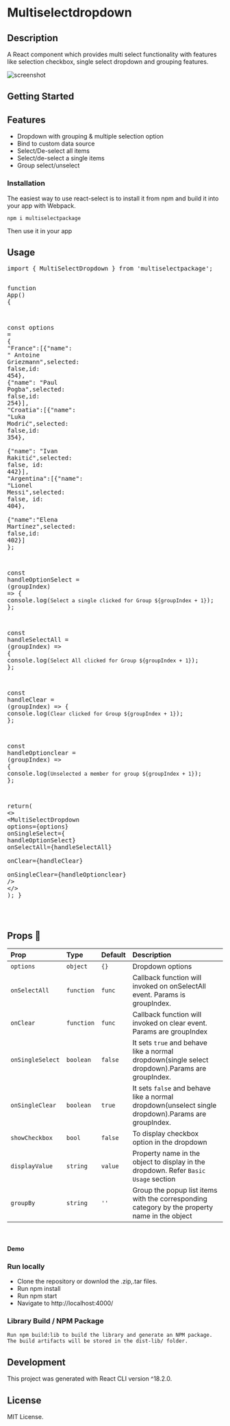 # Multiselectdropdown

<h2>Description</h2>
<p>
A React component which provides multi select functionality with features like selection checkbox, single select dropdown and grouping features.
</p>

![screenshot](https://raw.github.com/imran5644/multiselect-dropdown/main/screenshot/Screenshot1.png)
<h2>Getting Started</h2>
<h2>Features </h2>
<ul>
<li>Dropdown with grouping & multiple selection option</li>
<li>Bind to custom data source</li>
<li>Select/De-select all items</li>
<li>Select/de-select a single items</li>
<li>Group select/unselect</li>
</ul>

<h3>Installation</h3>
<p>The easiest way to use react-select is to install it from npm and build it into your app with Webpack.</p>
<pre><code>npm i multiselectpackage</code></pre>
<p>Then use it in your app</p>


<h2>Usage</h2>

<div class="highlight highlight-source-js"><pre><span class="pl-k">import</span> <span class="pl-v">{ MultiSelectDropdown }</span> <span class="pl-k">from</span> <span class="pl-s">'multiselectpackage'</span><span class="pl-kos">;</span>


<span class="pl-v">function</span> <span class="pl-v">App</span><span>(</span><span>)</span> <span>{</span>

 <span class="pl-v">const </span><span class="pl-c1">options</span> <span>=</span><span> {</span><br/><span class="pl-s1">"France"</span><span class="pl-s1">:</span><span class="pl-s1">[</span><span class="pl-s1">{</span><span class="pl-c1">"name"</span><span class="pl-s1">: " Antoine Griezmann"</span><span class="pl-s1">,</span><span class="pl-c1">selected</span><span class="pl-s1">: false,</span><span class="pl-c1">id</span><span class="pl-s1">: 454</span><span class="pl-s1">},</span>
        <span class="pl-s1">           {</span><span class="pl-c1">"name"</span><span class="pl-s1">: "Paul Pogba",</span><span class="pl-c1">selected</span><span class="pl-s1">: false,</span><span class="pl-c1">id</span><span class="pl-s1">: 254</span><span class="pl-s1">}],</span>
        <span class="pl-s1">"Croatia"</span><span class="pl-s1">:</span><span class="pl-s1">[</span><span class="pl-s1">{</span><span class="pl-c1">"name"</span><span class="pl-s1">: "Luka Modrić",</span><span class="pl-c1">selected</span><span class="pl-s1">: false,</span><span class="pl-c1">id</span><span class="pl-s1">: 354</span><span class="pl-s1">},</span><br/><span class="pl-s1">           {</span><span class="pl-c1">"name"</span><span class="pl-s1">: "Ivan Rakitić",</span><span class="pl-c1">selected</span><span class="pl-s1">: false,</span><span class="pl-c1"> id</span><span class="pl-s1">: 442</span><span class="pl-s1">}],</span>
         <span class="pl-s1">"Argentina":</span><span class="pl-s1">[{</span><span class="pl-c1">"name"</span><span class="pl-s1">: "Lionel Messi",</span><span class="pl-c1">selected</span><span class="pl-s1">: false,</span><span class="pl-c1"> id</span><span class="pl-s1">: 404</span><span class="pl-s1">}, </span><span class="pl-s1"><br/>             {</span><span class="pl-c1">"name":</span><span class="pl-s1">"Elena Martínez",</span><span class="pl-c1">selected</span><span class="pl-s1">: false,</span><span class="pl-c1">id</span><span class="pl-s1">: 402</span><span class="pl-s1">}]</span>
         <span class="pl-s1">};</span>
       
   <span class="pl-v">const</span><span class="pl-c1"> handleOptionSelect</span><span> = </span><span class="pl-s1">(groupIndex)</span><span> =></span><span class="pl-s1"> {</span>
       <span class="pl-s1">console.log(`Select a single clicked for Group ${groupIndex + 1}`);</span>
   <span class="pl-s1">};</span>

   <span class="pl-v">const</span><span class="pl-c1"> handleSelectAll</span><span> = </span><span class="pl-s1">(groupIndex)</span><span> =></span><span> {</span>
       <span class="pl-s1">console.log(`Select All clicked for Group ${groupIndex + 1}`);</span>
   <span class="pl-s1">};</span>

   <span class="pl-v">const</span><span class="pl-c1"> handleClear</span> <span>=</span><span class="pl-s1"> (groupIndex)</span><span> =></span><span class="pl-s1"> {</span>
       <span class="pl-s1">console.log(`Clear clicked for Group ${groupIndex + 1}`);</span>
   <span class="pl-s1">};</span>

   <span class="pl-v">const </span><span class="pl-c1">handleOptionclear</span><span> = <span><span class="pl-s1">(groupIndex)</span><span> => </span><span class="pl-s1">{</span>
   <span class="pl-s1">console.log(`Unselected a member for group ${groupIndex + 1}`);</span>
   <span class="pl-s1">};</span>

  <span class="pl-v">return<span><span>(<span>
    <span><</span><span>></span>
        <span class="pl-ent"><span><</span>MultiSelectDropdown </span>
        <span class="pl-c1">options</span><span class="pl-c1">={options}  </span>
        <span class="pl-c1">onSingleSelect</span><span class="pl-c1">={ handleOptionSelect} </span>
        <span class="pl-c1">onSelectAll</span><span class="pl-c1">={handleSelectAll} </span>
        <span class="pl-c1">onClear</span><span class="pl-c1">={handleClear} </span>
        <span class="pl-c1">onSingleClear</span><span class="pl-c1">={handleOptionclear}</span>
        <span class="pl-c1">/></span>
     <span class="pl-s1"><</span><span class="pl-s1">/</span><span class="pl-s1">></span>
    <span class="pl-s1">);</span>
  <span class="pl-s1">}</span>

</pre></div>

<h2>
<a id="user-content-4-props-" class="anchor" href="#4-props-" aria-hidden="true"><span aria-hidden="true" class="octicon octicon-link"></span></a>Props <g-emoji class="g-emoji" alias="speech_balloon" fallback-src="https://github.githubassets.com/images/icons/emoji/unicode/1f4ac.png">💬</g-emoji>
</h2>
<table>
<thead>
<tr>
<th align="left">Prop</th>
<th align="left">Type</th>
<th align="left">Default</th>
<th align="left">Description</th>
</tr>
</thead>
<tbody>
<tr>
<td align="left"><code>options</code></td>
<td align="left"><code>object</code></td>
<td align="left"><code>{}</code></td>
<td align="left">Dropdown options</td>
</tr>
<tr>
<td align="left"><code>onSelectAll</code></td>
<td align="left"><code>function</code></td>
<td align="left"><code>func</code></td>
<td align="left">Callback function will invoked on onSelectAll event. Params is groupIndex.</td>
</tr>
<tr>
<td align="left"><code>onClear</code></td>
<td align="left"><code>function</code></td>
<td align="left"><code>func</code></td>
<td align="left">Callback function will invoked on clear event. Params are groupIndex </td>
</tr>
<tr>
<td align="left"><code>onSingleSelect</code></td>
<td align="left"><code>boolean</code></td>
<td align="left"><code>false</code></td>
<td align="left">It sets <code>true</code> and behave like a normal dropdown(single select dropdown).Params are groupIndex.</td>
</tr>
<tr>
<td align="left"><code>onSingleClear</code></td>
<td align="left"><code>boolean</code></td>
<td align="left"><code>true</code></td>
<td align="left">It sets <code>false</code> and behave like a normal dropdown(unselect single  dropdown).Params are groupIndex.</td>
</tr>
<tr>
<td align="left"><code>showCheckbox</code></td>
<td align="left"><code>bool</code></td>
<td align="left"><code>false</code></td>
<td align="left">To display checkbox option in the dropdown</td>
</tr>
<tr>
<td align="left"><code>displayValue</code></td>
<td align="left"><code>string</code></td>
<td align="left"><code>value</code></td>
<td align="left">Property name in the object to display in the dropdown. Refer <code>Basic Usage</code> section</td>
</tr>
<tr>
<td align="left"><code>groupBy</code></td>
<td align="left"><code>string</code></td>
<td align="left"><code>''</code></td>
<td align="left">Group the popup list items with the corresponding category by the property name in the object</td>
</tr>
</tbody>
</table>
<br/>
<h4>Demo</h4>

<h3>Run locally</h3>
<ul>
  <li>Clone the repository or downlod the .zip,.tar files. </li>
  <li>Run npm install</li>
  <li>Run npm start</li>
  <li>Navigate to http://localhost:4000/</li>
</ul>
  <h3>Library Build / NPM Package</h3>
  <pre><code>Run npm build:lib to build the library and generate an NPM package. The build artifacts will be stored in the dist-lib/ folder.</code>
</pre>


<h2>Development </h2>
<p>This project was generated with React CLI version ^18.2.0.</p>

<h2>License  </h2>
<p>MIT License.</p>

